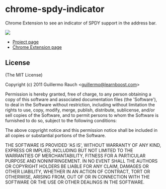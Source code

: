 
# chrome-spdy-indicator

Chrome Extension to see an indicator of SPDY support in the address bar.

![](http://f.cl.ly/items/0O0i2U0x0F0h1Y2b0d0F/screen.png)

- [Project page](http://www.devthought.com/2012/03/10/chrome-spdy-indicator/)
- [Chrome Extension page](https://chrome.google.com/webstore/detail/mpbpobfflnpcgagjijhmgnchggcjblin)

## License 

(The MIT License)

Copyright (c) 2011 Guillermo Rauch &lt;guillermo@learnboost.com&gt;

Permission is hereby granted, free of charge, to any person obtaining
a copy of this software and associated documentation files (the
'Software'), to deal in the Software without restriction, including
without limitation the rights to use, copy, modify, merge, publish,
distribute, sublicense, and/or sell copies of the Software, and to
permit persons to whom the Software is furnished to do so, subject to
the following conditions:

The above copyright notice and this permission notice shall be
included in all copies or substantial portions of the Software.

THE SOFTWARE IS PROVIDED 'AS IS', WITHOUT WARRANTY OF ANY KIND,
EXPRESS OR IMPLIED, INCLUDING BUT NOT LIMITED TO THE WARRANTIES OF
MERCHANTABILITY, FITNESS FOR A PARTICULAR PURPOSE AND NONINFRINGEMENT.
IN NO EVENT SHALL THE AUTHORS OR COPYRIGHT HOLDERS BE LIABLE FOR ANY
CLAIM, DAMAGES OR OTHER LIABILITY, WHETHER IN AN ACTION OF CONTRACT,
TORT OR OTHERWISE, ARISING FROM, OUT OF OR IN CONNECTION WITH THE
SOFTWARE OR THE USE OR OTHER DEALINGS IN THE SOFTWARE.
